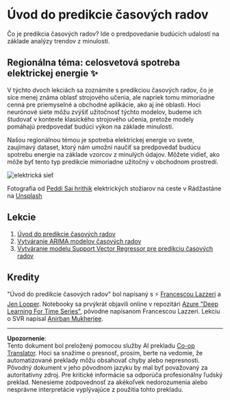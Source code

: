 <!--
CO_OP_TRANSLATOR_METADATA:
{
  "original_hash": "61342603bad8acadbc6b2e4e3aab3f66",
  "translation_date": "2025-09-05T15:27:52+00:00",
  "source_file": "7-TimeSeries/README.md",
  "language_code": "sk"
}
-->
# Úvod do predikcie časových radov

Čo je predikcia časových radov? Ide o predpovedanie budúcich udalostí na základe analýzy trendov z minulosti.

## Regionálna téma: celosvetová spotreba elektrickej energie ✨

V týchto dvoch lekciách sa zoznámite s predikciou časových radov, čo je síce menej známa oblasť strojového učenia, ale napriek tomu mimoriadne cenná pre priemyselné a obchodné aplikácie, ako aj iné oblasti. Hoci neurónové siete môžu zvýšiť užitočnosť týchto modelov, budeme ich študovať v kontexte klasického strojového učenia, pretože modely pomáhajú predpovedať budúci výkon na základe minulosti.

Našou regionálnou témou je spotreba elektrickej energie vo svete, zaujímavý dataset, ktorý nám umožní naučiť sa predpovedať budúcu spotrebu energie na základe vzorcov z minulých údajov. Môžete vidieť, ako môže byť tento typ predikcie mimoriadne užitočný v obchodnom prostredí.

![elektrická sieť](../../../7-TimeSeries/images/electric-grid.jpg)

Fotografia od [Peddi Sai hrithik](https://unsplash.com/@shutter_log?utm_source=unsplash&utm_medium=referral&utm_content=creditCopyText) elektrických stožiarov na ceste v Rádžastáne na [Unsplash](https://unsplash.com/s/photos/electric-india?utm_source=unsplash&utm_medium=referral&utm_content=creditCopyText)

## Lekcie

1. [Úvod do predikcie časových radov](1-Introduction/README.md)
2. [Vytváranie ARIMA modelov časových radov](2-ARIMA/README.md)
3. [Vytváranie modelu Support Vector Regressor pre predikciu časových radov](3-SVR/README.md)

## Kredity

"Úvod do predikcie časových radov" bol napísaný s ⚡️ [Francescou Lazzeri](https://twitter.com/frlazzeri) a [Jen Looper](https://twitter.com/jenlooper). Notebooky sa prvýkrát objavili online v repozitári [Azure "Deep Learning For Time Series"](https://github.com/Azure/DeepLearningForTimeSeriesForecasting), pôvodne napísanom Francescou Lazzeri. Lekciu o SVR napísal [Anirban Mukherjee](https://github.com/AnirbanMukherjeeXD).

---

**Upozornenie**:  
Tento dokument bol preložený pomocou služby AI prekladu [Co-op Translator](https://github.com/Azure/co-op-translator). Hoci sa snažíme o presnosť, prosím, berte na vedomie, že automatizované preklady môžu obsahovať chyby alebo nepresnosti. Pôvodný dokument v jeho pôvodnom jazyku by mal byť považovaný za autoritatívny zdroj. Pre kritické informácie sa odporúča profesionálny ľudský preklad. Nenesieme zodpovednosť za akékoľvek nedorozumenia alebo nesprávne interpretácie vyplývajúce z použitia tohto prekladu.